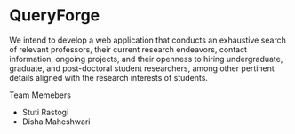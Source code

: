 # QueryForge
We intend to develop a web application that conducts an exhaustive search of relevant professors, their current research endeavors, contact information, ongoing projects, and their openness to hiring undergraduate, graduate, and post-doctoral student researchers, among other pertinent details aligned with the research interests of students. 

Team Memebers

* Stuti Rastogi
* Disha Maheshwari
